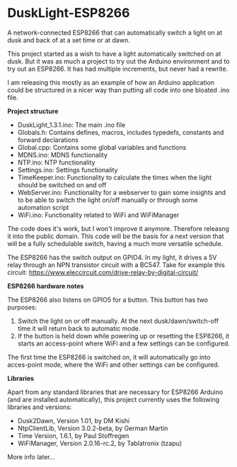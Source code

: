 # DuskLight-ESP8266

A network-connected ESP8266 that can automatically switch a light on at dusk and back of at a set time or at dawn.

This project started as a wish to have a light automatically switched on at dusk. But it was as much a project to try out the Arduino environment and to try out an ESP8266. It has had multiple increments, but never had a rewrite.

I am releasing this mostly as an example of how an Arduino application could be structured in a nicer way than putting all code into one bloated .ino file.

**Project structure**

- DuskLight_1.3.1.ino: The main .ino file
- Globals.h: Contains defines, macros, includes typedefs, constants and forward declarations
- Global.cpp: Contains some global variables and functions
- MDNS.ino: MDNS functionality
- NTP.ino: NTP functionality
- Settings.ino: Settings functionality
- TimeKeeper.ino: Functionality to calculate the times when the light should be switched on and off
- WebServer.ino: Functionality for a webserver to gain some insights and to be able to switch the light on/off manually or through some automation script
- WiFi.ino: Functionality related to WiFi and WiFiManager

The code does it's work, but I won't improve it anymore. Therefore releasng it into the public domain. This code will be the basis for a next version that will be a fully schedulable switch, having a much more versatile schedule.

The ESP8266 has the switch output on GPIO4. In my light, it drives a 5V relay through an NPN transistor circuit with a BC547. Take for example this circuit: https://www.eleccircuit.com/drive-relay-by-digital-circuit/

**ESP8266 hardware notes**

The ESP8266 also listens on GPIO5 for a button. This button has two purposes:

1. Switch the light on or off manually. At the next dusk/dawn/switch-off time it will return back to automatic mode.
2. If the button is held down while powering up or resetting the ESP8266, it starts an access-point where WiFi and a few settings can be configured.

The first time the ESP8266 is switched on, it will automatically go into acces-point mode, where the WiFi and other settings can be configured.

**Libraries**

Apart from any standard libraries that are necessary for ESP8266 Arduino (and are installed automatically), this project currently uses the following libraries and versions:

- Dusk2Dawn, Version 1.01, by DM Kishi
- NtpClientLib, Version 3.0.2-beta, by German Martin
- Time Version, 1.6.1, by Paul Stoffregen
- WiFiManager, Version 2.0.16-rc.2, by Tablatronix (tzapu)

More info later...
